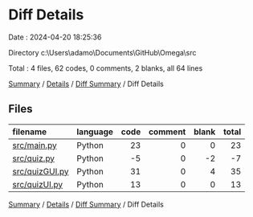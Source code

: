 # Diff Details

Date : 2024-04-20 18:25:36

Directory c:\\Users\\adamo\\Documents\\GitHub\\Omega\\src

Total : 4 files,  62 codes, 0 comments, 2 blanks, all 64 lines

[Summary](results.md) / [Details](details.md) / [Diff Summary](diff.md) / Diff Details

## Files
| filename | language | code | comment | blank | total |
| :--- | :--- | ---: | ---: | ---: | ---: |
| [src/main.py](/src/main.py) | Python | 23 | 0 | 0 | 23 |
| [src/quiz.py](/src/quiz.py) | Python | -5 | 0 | -2 | -7 |
| [src/quizGUI.py](/src/quizGUI.py) | Python | 31 | 0 | 4 | 35 |
| [src/quizUI.py](/src/quizUI.py) | Python | 13 | 0 | 0 | 13 |

[Summary](results.md) / [Details](details.md) / [Diff Summary](diff.md) / Diff Details